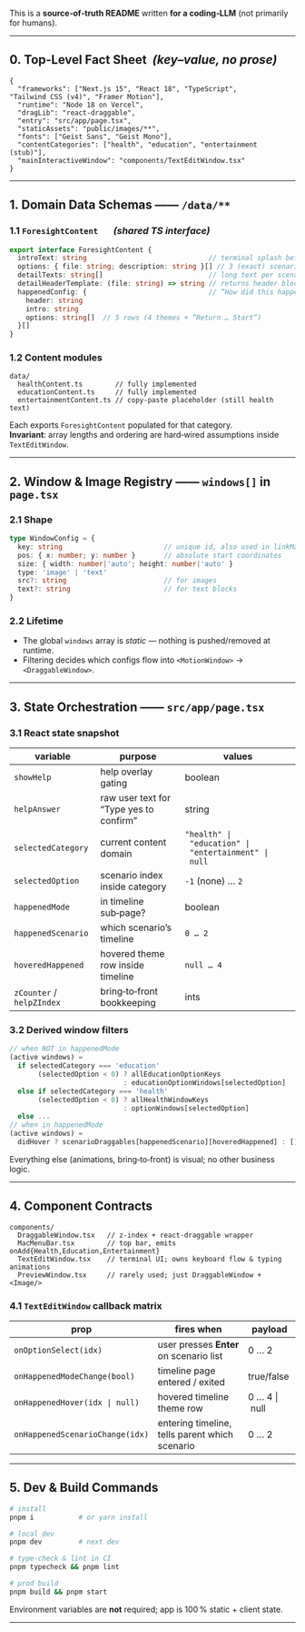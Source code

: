 This is a **source‑of‑truth README** written **for a coding‑LLM** (not primarily for humans).  

---

## 0. Top‑Level Fact Sheet  *(key–value, no prose)*

```jsonc
{
  "frameworks": ["Next.js 15", "React 18", "TypeScript", "Tailwind CSS (v4)", "Framer Motion"],
  "runtime": "Node 18 on Vercel",
  "dragLib": "react‑draggable",
  "entry": "src/app/page.tsx",
  "staticAssets": "public/images/**",
  "fonts": ["Geist Sans", "Geist Mono"],
  "contentCategories": ["health", "education", "entertainment (stub)"],
  "mainInteractiveWindow": "components/TextEditWindow.tsx"
}
```

---

## 1. Domain Data Schemas —— `/data/**`

### 1.1 `ForesightContent`       *(shared TS interface)*

```ts
export interface ForesightContent {
  introText: string                              // terminal splash before options
  options: { file: string; description: string }[] // 3 (exact) scenario rows
  detailTexts: string[]                          // long text per scenario (length = options.length)
  detailHeaderTemplate: (file: string) => string // returns header block for detail page
  happenedConfig: {                              // “How did this happen?” timeline per scenario
    header: string
    intro: string
    options: string[]  // 5 rows (4 themes + “Return … Start”)
  }[]
}
```

### 1.2 Content modules

```
data/
  healthContent.ts        // fully implemented
  educationContent.ts     // fully implemented
  entertainmentContent.ts // copy‑paste placeholder (still health text)
```

Each exports `ForesightContent` populated for that category.  
**Invariant**: array lengths and ordering are hard‑wired assumptions inside `TextEditWindow`.

---

## 2. Window & Image Registry —— `windows[]` in `page.tsx`

### 2.1 Shape

```ts
type WindowConfig = {
  key: string                         // unique id, also used in linkMap / reducers
  pos: { x: number; y: number }       // absolute start coordinates
  size: { width: number|'auto'; height: number|'auto' }
  type: 'image' | 'text'
  src?: string                        // for images
  text?: string                       // for text blocks
}
```

### 2.2 Lifetime

* The global `windows` array is *static* — nothing is pushed/removed at runtime.  
* Filtering decides which configs flow into `<MotionWindow>` → `<DraggableWindow>`.

---

## 3. State Orchestration —— `src/app/page.tsx`

### 3.1 React state snapshot

| variable                   | purpose | values |
|----------------------------|---------|--------|
| `showHelp`                 | help overlay gating | boolean |
| `helpAnswer`               | raw user text for “Type yes to confirm” | string |
| `selectedCategory`         | current content domain | `"health" \| "education" \| "entertainment" \| null` |
| `selectedOption`           | scenario index inside category | `‑1` (none) … `2` |
| `happenedMode`             | in timeline sub‑page? | boolean |
| `happenedScenario`         | which scenario’s timeline | `0 … 2` |
| `hoveredHappened`          | hovered theme row inside timeline | `null … 4` |
| `zCounter` / `helpZIndex`  | bring‑to‑front bookkeeping | ints |

### 3.2 Derived window filters

```ts
// when NOT in happenedMode
(active windows) =
  if selectedCategory === 'education'
       (selectedOption < 0) ? allEducationOptionKeys
                            : educationOptionWindows[selectedOption]
  else if selectedCategory === 'health'
       (selectedOption < 0) ? allHealthWindowKeys
                            : optionWindows[selectedOption]
  else ...
// when in happenedMode
(active windows) =
  didHover ? scenarioDraggables[happenedScenario][hoveredHappened] : []
```

Everything else (animations, bring‑to‑front) is visual; no other business logic.

---

## 4. Component Contracts

```
components/
  DraggableWindow.tsx   // z‑index + react‑draggable wrapper
  MacMenuBar.tsx        // top bar, emits onAdd{Health,Education,Entertainment}
  TextEditWindow.tsx    // terminal UI; owns keyboard flow & typing animations
  PreviewWindow.tsx     // rarely used; just DraggableWindow + <Image/>
```

### 4.1 `TextEditWindow` callback matrix

| prop                     | fires when | payload |
|--------------------------|-----------|---------|
| `onOptionSelect(idx)`            | user presses **Enter** on scenario list | 0 … 2 |
| `onHappenedModeChange(bool)`     | timeline page entered / exited | true/false |
| `onHappenedHover(idx \| null)`   | hovered timeline theme row | 0 … 4 \| null |
| `onHappenedScenarioChange(idx)`  | entering timeline, tells parent which scenario | 0 … 2 |

---

## 5. Dev & Build Commands

```bash
# install
pnpm i           # or yarn install

# local dev
pnpm dev         # next dev

# type‑check & lint in CI
pnpm typecheck && pnpm lint

# prod build
pnpm build && pnpm start
```

Environment variables are **not** required; app is 100 % static + client state.

---
